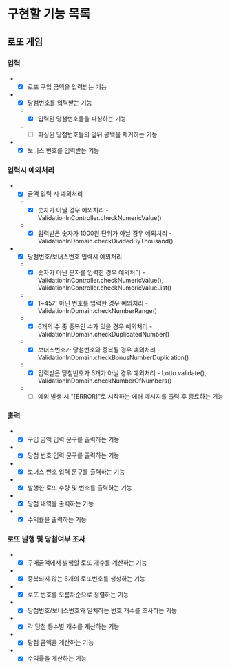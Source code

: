 # 구현할 기능 목록

## 로또 게임
### 입력
- +[x] 로또 구입 금액을 입력받는 기능  
- +[x] 당첨번호를 입력받는 기능  
  - +[x] 입력된 당첨번호들을 파싱하는 기능  
  - +[ ] 파싱된 당첨번호들의 앞뒤 공백을 제거하는 기능
- +[x] 보너스 번호를 입력받는 기능  
### 입력시 예외처리
- +[x] 금액 입력 시 예외처리  
  - +[x] 숫자가 아닐 경우 예외처리 - ValidationInController.checkNumericValue()  
  - +[x] 입력받은 숫자가 1000원 단위가 아닐 경우 예외처리 - ValidationInDomain.checkDividedByThousand()  
- +[x] 당첨번호/보너스번호 입력시 예외처리  
  - +[x] 숫자가 아닌 문자를 입력한 경우 예외처리 - ValidationInController.checkNumericValue(), ValidationInController.checkNumericValueList()  
  - +[x] 1~45가 아닌 번호를 입력한 경우 예외처리 - ValidationInDomain.checkNumberRange()  
  - +[x] 6개의 수 중 중복인 수가 있을 경우 예외처리 - ValidationInDomain.checkDuplicatedNumber()  
  - +[x] 보너스번호가 당첨번호와 중복될 경우 예외처리 - ValidationInDomain.checkBonusNumberDuplication()  
  - +[x] 입력받은 당첨번호가 6개가 아닐 경우 예외처리 - Lotto.validate(), ValidationInDomain.checkNumberOfNumbers()  
  - +[ ] 예외 발생 시 "[ERROR]"로 시작하는 에러 메시지를 출력 후 종료하는 기능  

### 출력
- +[x] 구입 금액 입력 문구를 출력하는 기능  
- +[x] 당첨 번호 입력 문구를 출력하는 기능  
- +[x] 보너스 번호 입력 문구를 출력하는 기능  
- +[x] 발행한 로또 수량 및 번호를 출력하는 기능
- +[x] 당첨 내역을 출력하는 기능  
- +[x] 수익률을 출력하는 기능  

### 로또 발행 및 당첨여부 조사
- +[x] 구매금액에서 발행할 로또 개수를 계산하는 기능  
- +[x] 중복되지 않는 6개의 로또번호를 생성하는 기능  
- +[x] 로또 번호를 오름차순으로 정렬하는 기능  
- +[x] 당첨번호/보너스번호와 일치하는 번호 개수를 조사하는 기능  
- +[x] 각 당첨 등수별 개수를 계산하는 기능
- +[x] 당첨 금액을 계산하는 기능  
- +[x] 수익률을 계산하는 기능  
